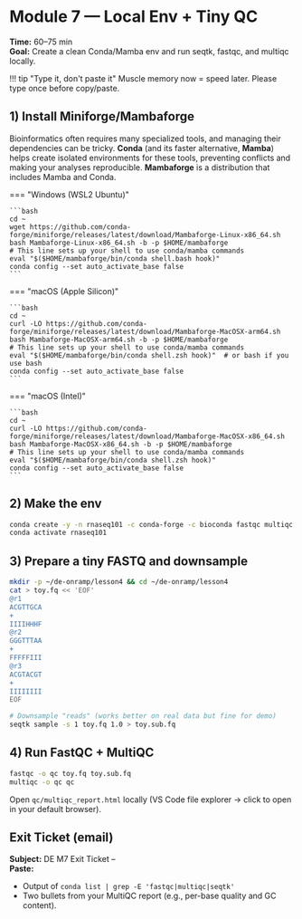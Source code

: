 # Module 7 — Local Env + Tiny QC

**Time:** 60–75 min  
**Goal:** Create a clean Conda/Mamba env and run seqtk, fastqc, and multiqc locally.

!!! tip "Type it, don't paste it"
    Muscle memory now = speed later. Please type once before copy/paste.

## 1) Install Miniforge/Mambaforge

Bioinformatics often requires many specialized tools, and managing their dependencies can be tricky. **Conda** (and its faster alternative, **Mamba**) helps create isolated environments for these tools, preventing conflicts and making your analyses reproducible. **Mambaforge** is a distribution that includes Mamba and Conda.

=== "Windows (WSL2 Ubuntu)"

    ```bash
    cd ~
    wget https://github.com/conda-forge/miniforge/releases/latest/download/Mambaforge-Linux-x86_64.sh
    bash Mambaforge-Linux-x86_64.sh -b -p $HOME/mambaforge
    # This line sets up your shell to use conda/mamba commands
    eval "$($HOME/mambaforge/bin/conda shell.bash hook)"
    conda config --set auto_activate_base false
    ```

=== "macOS (Apple Silicon)"

    ```bash
    cd ~
    curl -LO https://github.com/conda-forge/miniforge/releases/latest/download/Mambaforge-MacOSX-arm64.sh
    bash Mambaforge-MacOSX-arm64.sh -b -p $HOME/mambaforge
    # This line sets up your shell to use conda/mamba commands
    eval "$($HOME/mambaforge/bin/conda shell.zsh hook)"  # or bash if you use bash
    conda config --set auto_activate_base false
    ```

=== "macOS (Intel)"

    ```bash
    cd ~
    curl -LO https://github.com/conda-forge/miniforge/releases/latest/download/Mambaforge-MacOSX-x86_64.sh
    bash Mambaforge-MacOSX-x86_64.sh -b -p $HOME/mambaforge
    # This line sets up your shell to use conda/mamba commands
    eval "$($HOME/mambaforge/bin/conda shell.zsh hook)"
    conda config --set auto_activate_base false
    ```

## 2) Make the env

```bash
conda create -y -n rnaseq101 -c conda-forge -c bioconda fastqc multiqc seqtk
conda activate rnaseq101
```

## 3) Prepare a tiny FASTQ and downsample

```bash
mkdir -p ~/de-onramp/lesson4 && cd ~/de-onramp/lesson4
cat > toy.fq << 'EOF'
@r1
ACGTTGCA
+
IIIIHHHF
@r2
GGGTTTAA
+
FFFFFIII
@r3
ACGTACGT
+
IIIIIIII
EOF

# Downsample "reads" (works better on real data but fine for demo)
seqtk sample -s 1 toy.fq 1.0 > toy.sub.fq
```

## 4) Run FastQC + MultiQC

```bash
fastqc -o qc toy.fq toy.sub.fq
multiqc -o qc qc
```

Open `qc/multiqc_report.html` locally (VS Code file explorer → click to open in your default browser).

## Exit Ticket (email)

**Subject:** DE M7 Exit Ticket – <Your Name>  
**Paste:**

- Output of `conda list | grep -E 'fastqc|multiqc|seqtk'`
- Two bullets from your MultiQC report (e.g., per-base quality and GC content).